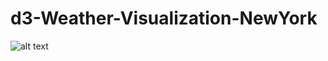 # d3-Weather-Visualization-NewYork

![alt text](https://github.com/zolachu/d3-Weather-Visualization-NewYork/tree/master/resources/images/data.jpg?raw=true)
